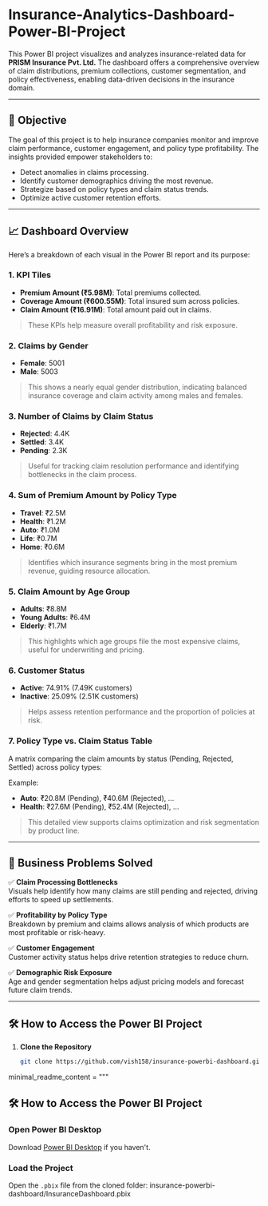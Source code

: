 # Insurance-Analytics-Dashboard-Power-BI-Project
This Power BI project visualizes and analyzes insurance-related data for **PRISM Insurance Pvt. Ltd.** The dashboard offers a comprehensive overview of claim distributions, premium collections, customer segmentation, and policy effectiveness, enabling data-driven decisions in the insurance domain.

---

## 🚀 Objective

The goal of this project is to help insurance companies monitor and improve claim performance, customer engagement, and policy type profitability. The insights provided empower stakeholders to:

- Detect anomalies in claims processing.
- Identify customer demographics driving the most revenue.
- Strategize based on policy types and claim status trends.
- Optimize active customer retention efforts.

---

## 📈 Dashboard Overview

Here’s a breakdown of each visual in the Power BI report and its purpose:

### 1. KPI Tiles

- **Premium Amount (₹5.98M)**: Total premiums collected.
- **Coverage Amount (₹600.55M)**: Total insured sum across policies.
- **Claim Amount (₹16.91M)**: Total amount paid out in claims.

> These KPIs help measure overall profitability and risk exposure.

### 2. Claims by Gender

- **Female**: 5001  
- **Male**: 5003

> This shows a nearly equal gender distribution, indicating balanced insurance coverage and claim activity among males and females.

### 3. Number of Claims by Claim Status

- **Rejected**: 4.4K  
- **Settled**: 3.4K  
- **Pending**: 2.3K

> Useful for tracking claim resolution performance and identifying bottlenecks in the claim process.

### 4. Sum of Premium Amount by Policy Type

- **Travel**: ₹2.5M  
- **Health**: ₹1.2M  
- **Auto**: ₹1.0M  
- **Life**: ₹0.7M  
- **Home**: ₹0.6M

> Identifies which insurance segments bring in the most premium revenue, guiding resource allocation.

### 5. Claim Amount by Age Group

- **Adults**: ₹8.8M  
- **Young Adults**: ₹6.4M  
- **Elderly**: ₹1.7M

> This highlights which age groups file the most expensive claims, useful for underwriting and pricing.

### 6. Customer Status

- **Active**: 74.91% (7.49K customers)  
- **Inactive**: 25.09% (2.51K customers)

> Helps assess retention performance and the proportion of policies at risk.

### 7. Policy Type vs. Claim Status Table

A matrix comparing the claim amounts by status (Pending, Rejected, Settled) across policy types:

Example:  
- **Auto**: ₹20.8M (Pending), ₹40.6M (Rejected), ...  
- **Health**: ₹27.6M (Pending), ₹52.4M (Rejected), ...

> This detailed view supports claims optimization and risk segmentation by product line.

---

## 🧹 Business Problems Solved

✅ **Claim Processing Bottlenecks**  
Visuals help identify how many claims are still pending and rejected, driving efforts to speed up settlements.

✅ **Profitability by Policy Type**  
Breakdown by premium and claims allows analysis of which products are most profitable or risk-heavy.

✅ **Customer Engagement**  
Customer activity status helps drive retention strategies to reduce churn.

✅ **Demographic Risk Exposure**  
Age and gender segmentation helps adjust pricing models and forecast future claim trends.

---

## 🛠️ How to Access the Power BI Project

1. **Clone the Repository**
   ```bash
   git clone https://github.com/vish158/insurance-powerbi-dashboard.git
minimal_readme_content = """
## 🛠️ How to Access the Power BI Project

### Open Power BI Desktop
Download [Power BI Desktop](https://powerbi.microsoft.com/desktop/) if you haven't.

### Load the Project
Open the `.pbix` file from the cloned folder:
insurance-powerbi-dashboard/InsuranceDashboard.pbix
